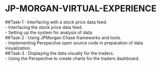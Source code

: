 # JP-MORGAN-VIRTUAL-EXPERIENCE      
##Task-1 : Interfacing with a stock price data feed.     
        - Interfacing the stock price data feed.     
        - Setting up the system for analysis of data.     
##Task-2 : Using JPMorgan Chase frameworks and tools.      
        - Implementing Perspective open source code in preparation of data visualization.     
##Task-3 : Displaying the data visually for the traders.      
        - Using the Perspective to create charts for the traders dashboard.    
